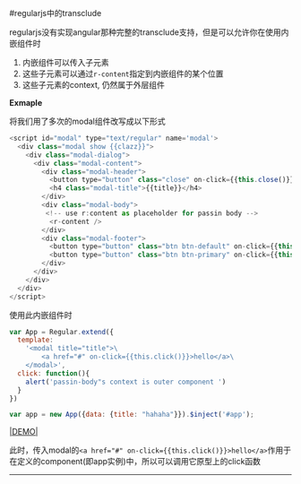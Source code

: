 
#regularjs中的transclude

regularjs没有实现angular那种完整的transclude支持，但是可以允许你在使用内嵌组件时

1. 内嵌组件可以传入子元素
2. 这些子元素可以通过`r-content`指定到内嵌组件的某个位置
3. 这些子元素的context, 仍然属于外层组件

__Exmaple__

将我们用了多次的modal组件改写成以下形式


```javascript
<script id="modal" type="text/regular" name='modal'>
  <div class="modal show {{clazz}}">
    <div class="modal-dialog">
      <div class="modal-content">
        <div class="modal-header">
          <button type="button" class="close" on-click={{this.close()}} data-dismiss="modal" aria-hidden="true">×</button>
          <h4 class="modal-title">{{title}}</h4>
        </div>
        <div class="modal-body">
         <!-- use r:content as placeholder for passin body -->
          <r-content />
        </div>
        <div class="modal-footer">
          <button type="button" class="btn btn-default" on-click={{this.close()}} >Close</button>
          <button type="button" class="btn btn-primary" on-click={{this.confirm()}}>Confirm</button>
        </div>
      </div>
    </div>
  </div>
</script>
```



使用此内嵌组件时

```javascript
var App = Regular.extend({
  template:
    '<modal title="title">\
        <a href="#" on-click={{this.click()}}>hello</a>\
    </modal>',
  click: function(){
    alert('passin-body"s context is outer component ')
  }
})

var app = new App({data: {title: "hahaha"}}).$inject('#app');
```
[|DEMO|](http://jsfiddle.net/leeluolee/4wuDZ/)

此时，传入modal的`<a href="#" on-click={{this.click()}}>hello</a>`作用于在定义的component(即app实例)中，所以可以调用它原型上的click函数

---------------------------------------




